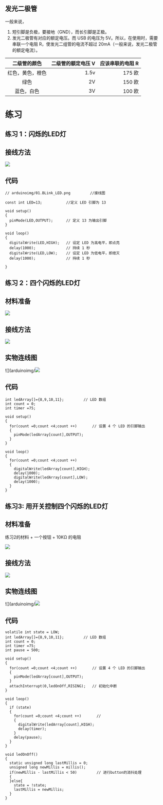 ## 发光二极管


一般来说，

1. 短引脚是负极，要接地（GND），而长引脚是正极。
2. 发光二极管有对应的额定电压。而 USB 的电压为 5V。所以，在使用时，需要串联一个电阻 R，使发光二组管的电流不超过 20mA（一般来说，发光二极管的额定电流）。


|二级管的颜色 |二级管的额定电压 V|应该串联的电阻 R|
|:---:|---:|---:|
|红色，黄色，橙色|1.5v|175 欧|
|绿色 | 2V | 150 欧 |
|蓝色，白色 | 3V |100 欧|




# 练习

## 练习 1：闪烁的LED灯

## 接线方法

![](arduinoimg/01.Blink_LED.png)

## 代码

```
// arduinoimg/01.BLink_LED.png         //接线图

const int LED=13;           //定义 LED 引脚为 13

void setup()
{
  pinMode(LED,OUTPUT);      // 定义 13 为输出引脚
}

void loop()
{
  digitalWrite(LED,HIGH);   // 设定 LED 为高电平，即点亮
  delay(1000);              // 持续 1 秒
  digitalWrite(LED,LOW);    // 设定 LED 为低电平，即熄灭
  delay(1000);              // 持续 1 秒

}

```

## 练习 2：四个闪烁的LED灯

## 材料准备

![](arduinoimg/02.4-LEDs-001.png)

## 接线方法

![](arduinoimg/02.4-LEDs-blueprint.png)

## 实物连线图

![](arduinoimg/![](arduinoimg/02.4-LEDs-wired.png)


## 代码

```
int ledArray[]={8,9,10,11};         // LED 数组
int count = 0;
int timer =75;

void setup()
{
  for(count =0;count <4;count ++)       // 设置 4 个 LED 的引脚输出
  {
    pinMode(ledArray[count],OUTPUT);
  }
}

void loop()
{
  for(count =0;count <4;count ++)
  {
    digitalWrite(ledArray[count],HIGH);
    delay(1000);
    digitalWrite(ledArray[count],LOW);
    delay(1000);
  }
}
````



## 练习3: 用开关控制四个闪烁的LED灯

## 材料准备

练习2的材料  + 一个按钮 + 10KΩ 的电阻

![](arduinoimg/03.4-LEDs-button.jpg)

## 接线方法

![](arduinoimg/03.4-LEDs-button-blueprint.png)

## 实物连线图

![](arduinoimg/![](arduinoimg/03.4-LEDs-button-wired.jpg)

## 代码

```
volatile int state = LOW;
int ledArray[]={8,9,10,11};         // LED 数组
int count = 0;
int timer =75;
int pause = 500;

void setup()
{
  for(count =0;count <4;count ++)       // 设置 4 个 LED 的引脚输出
  {
    pinMode(ledArray[count],OUTPUT);
  }
  attachInterrupt(0,ledOnOff,RISING);   // 初始化中断
}

void loop()
{
  if (state)
  {
    for(count =0;count <4;count ++)       //
    {
      digitalWrite(ledArray[count],HIGH);
      delay(timer);
    }
    delay(pause);
  }
}

void ledOnOff()
{
  static unsigned long lastMillis = 0;
  unsigned long newMillis = millis();
  if(newMillis - lastMillis < 50)         // 进行button的消抖处理
  {
  }else{
    state = !state;
    lastMillis = newMillis;
  }
}
```

